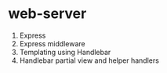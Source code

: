 # web-server
1. Express
2. Express middleware
3. Templating using Handlebar
4. Handlebar partial view and helper handlers
